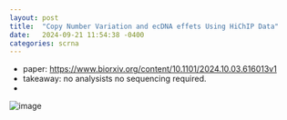 ```yaml
---
layout: post
title:  "Copy Number Variation and ecDNA effets Using HiChIP Data"
date:   2024-09-21 11:54:38 -0400
categories: scrna 
---
```

- paper: https://www.biorxiv.org/content/10.1101/2024.10.03.616013v1
- takeaway: no analysists no sequencing required.
- 
![image](https://github.com/user-attachments/assets/ac802bb5-d273-4dff-b471-2972cd4117c6)
